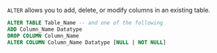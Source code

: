 

`ALTER` allows you to add, delete, or modify columns in an existing table.

```sql
ALTER TABLE Table_Name -- and one of the following
ADD Column_Name Datatype
DROP COLUMN Column_Name
ALTER COLUMN Column_Name Datatype [NULL | NOT NULL]
```

